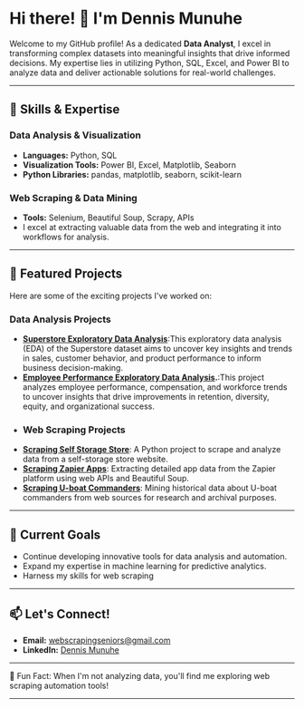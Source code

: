 # Hi there! 👋 I'm Dennis Munuhe

Welcome to my GitHub profile! As a dedicated **Data Analyst**, I excel in transforming complex datasets into meaningful insights that drive informed decisions. My expertise lies in utilizing Python, SQL, Excel, and Power BI to analyze data and deliver actionable solutions for real-world challenges.


---

## 🚀 Skills & Expertise

### Data Analysis & Visualization
- **Languages:** Python, SQL  
- **Visualization Tools:** Power BI, Excel, Matplotlib, Seaborn  
- **Python Libraries:** pandas, matplotlib, seaborn, scikit-learn  
### Web Scraping & Data Mining
- **Tools:** Selenium, Beautiful Soup, Scrapy, APIs  
- I excel at extracting valuable data from the web and integrating it into workflows for analysis.

---

## 🌟 Featured Projects
Here are some of the exciting projects I've worked on:
### Data Analysis Projects
- **[Superstore Exploratory Data Analysis](https://github.com/MunuheD/Superstore-Exploratory-Data-Analysis)**:This exploratory data analysis (EDA) of the Superstore dataset aims to uncover key insights and trends in sales, customer behavior, and product performance to inform business decision-making.
-  **[Employee Performance Exploratory Data Analysis](https://github.com/MunuheD/Employee-Performance-Exploratory-Data-Analysis).**:This project analyzes employee performance, compensation, and workforce trends to uncover insights that drive improvements in retention, diversity, equity, and organizational success.
-  ### Web Scraping Projects
- **[Scraping Self Storage Store](https://github.com/MunuheD/SCRAPING-SELF-STORAGE-STORE)**: A Python project to scrape and analyze data from a self-storage store website.  
- **[Scraping Zapier Apps](https://github.com/MunuheD/SCRAPING-ALL-APPS-FROM-ZAPIER-USING-WEB-API-AND-B.S)**: Extracting detailed app data from the Zapier platform using web APIs and Beautiful Soup.  
- **[Scraping U-boat Commanders](https://github.com/MunuheD/SCRAPPING-U-BOAT-COMMANDERS)**: Mining historical data about U-boat commanders from web sources for research and archival purposes.

---

## 🎯 Current Goals
- Continue developing innovative tools for data analysis and automation.  
- Expand my expertise in machine learning for predictive analytics.
- Harness my skills for web scraping 

---

## 📫 Let's Connect!
- **Email:** [webscrapingseniors@gmail.com](mailto:webscrapingseniors@gmail.com)  
- **LinkedIn:** [Dennis Munuhe](https://www.linkedin.com/in/dennis-munuhe-280467159/)  

---

🌱 Fun Fact: When I'm not analyzing data, you'll find me exploring web scraping automation tools!

---
